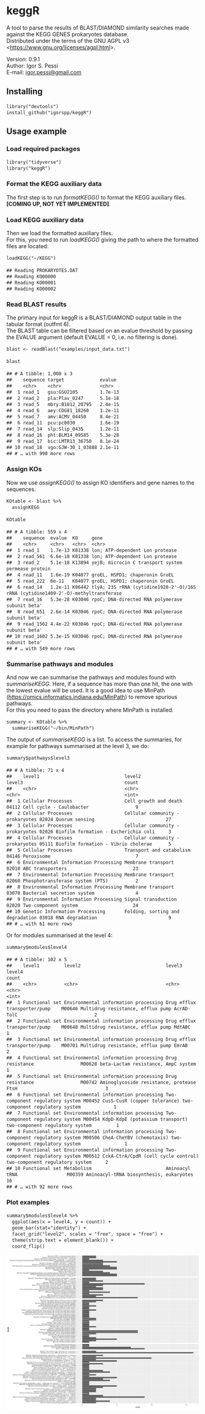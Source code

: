 # keggR

A tool to parse the results of BLAST/DIAMOND similarity searches made against the KEGG GENES prokaryotes database.  
Distributed under the terms of the GNU AGPL v3 <<https://www.gnu.org/licenses/agpl.html>>.

Version: 0.9.1  
Author: Igor S. Pessi  
E-mail: igor.pessi@gmail.com

## Installing

    library("devtools")
    install_github("igorspp/keggR")

## Usage example

### Load required packages

    library("tidyverse")
    library("keggR")

### Format the KEGG auxiliary data

The first step is to run *formatKEGG()* to format the KEGG auxiliary files.  
**[COMING UP, NOT YET IMPLEMENTED]**.

### Load KEGG auxiliary data

Then we load the formatted auxiliary files.  
For this, you need to run *loadKEGG()* giving the path to where the formatted files are located:

    loadKEGG("~/KEGG")

    ## Reading PROKARYOTES.DAT
    ## Reading KO00000
    ## Reading KO00001
    ## Reading KO00002

### Read BLAST results

The primary input for keggR is a BLAST/DIAMOND output table in the tabular format (outfmt 6).  
The BLAST table can be filtered based on an evalue threshold by passing the EVALUE argument (default EVALUE = 0, i.e. no filtering is done).  

    blast <- readBlast("examples/input_data.txt")

    blast

    ## # A tibble: 1,000 x 3
    ##    sequence target             evalue
    ##    <chr>    <chr>              <chr>  
    ##  1 read_1   gsu:GSU2105        1.7e-13
    ##  2 read_2   pla:Plav_0247      5.1e-18
    ##  3 read_5   mbry:B1812_20795   2.4e-15
    ##  4 read_6   aey:CDG81_18260    1.2e-11
    ##  5 read_7   amv:ACMV_04450     8.4e-21
    ##  6 read_11  pcu:pc0030         1.6e-19
    ##  7 read_14  slp:Slip_0435      1.2e-11
    ##  8 read_16  pht:BLM14_09585    5.3e-28
    ##  9 read_17  bic:LMTR13_36750   8.1e-24
    ## 10 read_18  vgo:GJW-30_1_03888 2.1e-11
    ## # … with 990 more rows

### Assign KOs

Now we use *assignKEGG()* to assign KO identifiers and gene names to the sequences.

    KOtable <- blast %>%
      assignKEGG

    KOtable

    ## # A tibble: 559 x 4
    ##    sequence  evalue  KO     gene                                                                             
    ##    <chr>     <chr>   <chr>  <chr>                                                                            
    ##  1 read_1    1.7e-13 K01338 lon; ATP-dependent Lon protease                                                  
    ##  2 read_561  6.6e-18 K01338 lon; ATP-dependent Lon protease                                                  
    ##  3 read_2    5.1e-18 K13894 yejB; microcin C transport system permease protein                               
    ##  4 read_11   1.6e-19 K04077 groEL, HSPD1; chaperonin GroEL                                                   
    ##  5 read_222  6e-11   K04077 groEL, HSPD1; chaperonin GroEL                                                   
    ##  6 read_14   1.2e-11 K06442 tlyA; 23S rRNA (cytidine1920-2'-O)/16S rRNA (cytidine1409-2'-O)-methyltransferase
    ##  7 read_16   5.3e-28 K03046 rpoC; DNA-directed RNA polymerase subunit beta'                                  
    ##  8 read_651  2.6e-14 K03046 rpoC; DNA-directed RNA polymerase subunit beta'                                  
    ##  9 read_1562 4.4e-22 K03046 rpoC; DNA-directed RNA polymerase subunit beta'                                  
    ## 10 read_1602 5.3e-15 K03046 rpoC; DNA-directed RNA polymerase subunit beta'                                  
    ## # … with 549 more rows

### Summarise pathways and modules

And now we can summarise the pathways and modules found with *summariseKEGG*.
Here, if a sequence has more than one hit, the one with the lowest evalue will be used.
It is a good idea to use MinPath (https://omics.informatics.indiana.edu/MinPath) to remove spurious pathways.  
For this you need to pass the directory where MinPath is installed.

    summary <- KOtable %>%
      summariseKEGG("~/bin/MinPath")

The output of *summariseKEGG* is a list.
To access the summaries, for example for pathways summarised at the level 3, we do:

    summary$pathways$level3

    ## # A tibble: 71 x 4
    ##    level1                               level2                           level3                                     count
    ##    <chr>                                <chr>                            <chr>                                      <int>
    ##  1 Cellular Processes                   Cell growth and death            04112 Cell cycle - Caulobacter                 9
    ##  2 Cellular Processes                   Cellular community - prokaryotes 02024 Quorum sensing                          27
    ##  3 Cellular Processes                   Cellular community - prokaryotes 02026 Biofilm formation - Escherichia coli     3
    ##  4 Cellular Processes                   Cellular community - prokaryotes 05111 Biofilm formation - Vibrio cholerae      5
    ##  5 Cellular Processes                   Transport and catabolism         04146 Peroxisome                               7
    ##  6 Environmental Information Processing Membrane transport               02010 ABC transporters                        23
    ##  7 Environmental Information Processing Membrane transport               02060 Phosphotransferase system (PTS)          2
    ##  8 Environmental Information Processing Membrane transport               03070 Bacterial secretion system               4
    ##  9 Environmental Information Processing Signal transduction              02020 Two-component system                    24
    ## 10 Genetic Information Processing       Folding, sorting and degradation 03018 RNA degradation                          9
    ## # … with 61 more rows

Or for modules summarised at the level 4:

    summary$modules$level4

    ## # A tibble: 102 x 5
    ##    level1         level2                               level3                          level4                                                                     count
    ##    <chr>          <chr>                                <chr>                           <chr>                                                                      <int>
    ##  1 Functional set Environmental information processing Drug efflux transporter/pump    M00646 Multidrug resistance, efflux pump AcrAD-TolC                            2
    ##  2 Functional set Environmental information processing Drug efflux transporter/pump    M00648 Multidrug resistance, efflux pump MdtABC                                1
    ##  3 Functional set Environmental information processing Drug efflux transporter/pump    M00701 Multidrug resistance, efflux pump EmrAB                                 2
    ##  4 Functional set Environmental information processing Drug resistance                 M00628 beta-Lactam resistance, AmpC system                                     1
    ##  5 Functional set Environmental information processing Drug resistance                 M00742 Aminoglycoside resistance, protease FtsH                                3
    ##  6 Functional set Environmental information processing Two-component regulatory system M00452 CusS-CusR (copper tolerance) two-component regulatory system            1
    ##  7 Functional set Environmental information processing Two-component regulatory system M00454 KdpD-KdpE (potassium transport) two-component regulatory system         1
    ##  8 Functional set Environmental information processing Two-component regulatory system M00506 CheA-CheYBV (chemotaxis) two-component regulatory system                1
    ##  9 Functional set Environmental information processing Two-component regulatory system M00512 CckA-CtrA/CpdR (cell cycle control) two-component regulatory system     2
    ## 10 Functional set Metabolism                           Aminoacyl tRNA                  M00359 Aminoacyl-tRNA biosynthesis, eukaryotes                                16
    ## # … with 92 more rows

### Plot examples

    summary$modules$level4 %>%
      ggplot(aes(x = level4, y = count)) +
      geom_bar(stat="identity") +
      facet_grid("level2", scales = "free", space = "free") +
      theme(strip.text = element_blank()) +
      coord_flip()

![](examples/Rplot.png)
